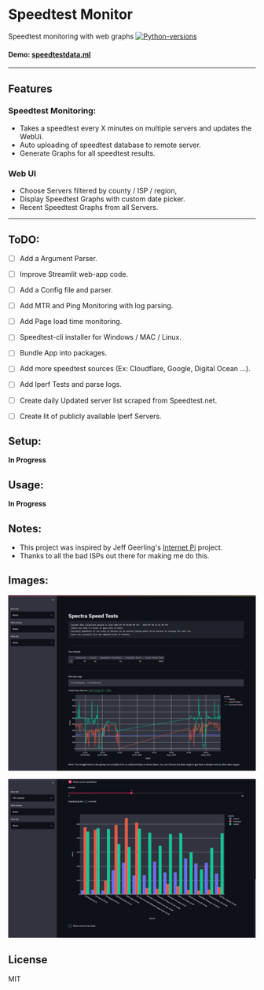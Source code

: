 # Speedtest Monitor
 Speedtest monitoring with web graphs
[![Python-versions](https://img.shields.io/badge/python-3.6%20%7C%203.7%20%7C%203.8%20%7C%203.9-blue)](https://github.com/AnvithLobo/speedtest-monitor)

#### Demo: [speedtestdata.ml](https://speedtestdata.ml/)

********************

## Features

### Speedtest Monitoring: 
* Takes a speedtest every X minutes on multiple servers and updates the WebUi.
* Auto uploading of speedtest database to remote server.
* Generate Graphs for all speedtest results.

### Web UI
* Choose Servers filtered by county / ISP / region,
* Display Speedtest Graphs with custom date picker.
* Recent Speedtest Graphs from all Servers.

*******

## ToDO:

- [ ] Add a Argument Parser.
- [ ] Improve Streamlit web-app code.
- [ ] Add a Config file and parser.
- [ ] Add MTR and Ping Monitoring with log parsing.
- [ ] Add Page load time monitoring.
- [ ] Speedtest-cli installer for Windows / MAC / Linux.
- [ ] Bundle App into packages.
- [ ] Add more speedtest sources (Ex: Cloudflare, Google, Digital Ocean ...).
- [ ] Add Iperf Tests and parse logs.
- [ ] Create daily Updated server list scraped from Speedtest.net.
- [ ] Create lit of publicly available Iperf Servers.


## Setup:

**In Progress**


## Usage:

**In Progress**


## Notes:

* This project was inspired by Jeff Geerling's [Internet Pi](https://github.com/geerlingguy/internet-pi) project.
* Thanks to all the bad ISPs out there for making me do this.


## Images:

![Speedtest-monitor Demo](/images/speedtest-monitor_demo-1.jpg)

![Speedtest-monitor Demo2](/images/speedtest-monitor_demo-2.jpg)


## License

MIT
